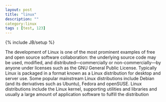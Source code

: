 ```yaml
---
layout: post
title: "linux"
description: ""
category:linux 
tags : [test, 123]
---
```

{% include JB/setup %}

The development of Linux is one of the most prominent examples of free and open source software collaboration: the underlying source code may be used, modified, and distributed—commercially or non-commercially—by anyone under licenses such as the GNU General Public License. Typically Linux is packaged in a format known as a Linux distribution for desktop and server use. Some popular mainstream Linux distributions include Debian (and its derivatives such as Ubuntu), Fedora and openSUSE. Linux distributions include the Linux kernel, supporting utilities and libraries and usually a large amount of application software to fulfill the distribution
